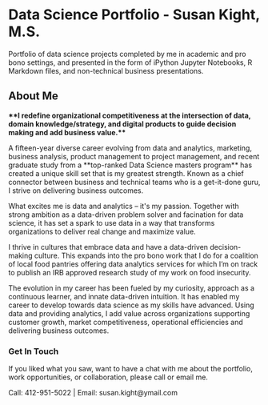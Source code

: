 # Data Science Portfolio - Susan Kight, M.S.

<p>Portfolio of data science projects completed by me in academic and pro bono settings, and presented in the form of iPython Jupyter Notebooks, R Markdown files, and non-technical business presentations.</p>

<h2>About Me</h2>
<p><strong>**I redefine organizational competitiveness at the intersection of data, domain knowledge/strategy, and digital products to guide decision making and add business value.**</strong></p>
<p>A fifteen-year diverse career evolving from data and analytics, marketing, business analysis, product management to project management, and recent graduate study from a **top-ranked Data Science masters program** has created a unique skill set that is my greatest strength. Known as a chief connector between business and technical teams who is a get-it-done guru, I strive on delivering business outcomes.</p>

<p>What excites me is data and analytics – it's my passion. Together with strong ambition as a data-driven problem solver and facination for data science, it has set a spark to use data in a way that transforms organizations to deliver real change and maximize value.</p>

<p>I thrive in cultures that embrace data and have a data-driven decision-making culture. This expands into the pro bono work that I do for a coalition of local food pantries offering data analytics services for which I’m on track to publish an IRB approved research study of my work on food insecurity.</p>

<p>The evolution in my career has been fueled by my curiosity, approach as a continuous learner, and innate data-driven intuition. It has enabled my career to develop towards data science as my skills have advanced. Using data and providing analytics, I add value across organizations supporting customer growth, market competitiveness, operational efficiencies and delivering business outcomes.</p>



<h3>Get In Touch</h3>
<p>If you liked what you saw, want to have a chat with me about the portfolio, work opportunities, or collaboration, please call or email me.</p>
<p>Call: 412-951-5022  |  Email: susan.kight@ymail.com</p>
